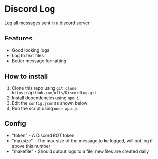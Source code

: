 # Discord Log

Log all messages sent in a discord server

## Features

* Good looking logs
* Log to text files
* Better message formatting

## How to install

1. Clone this repo using ```git clone https://github.com/offs/DiscordLog.git```
2. Install dependencies using ```npm i```
3. Edit the ```config.json``` as shown below
4. Run the script using ```node app.js```

## Config

* "token" - A Discord *BOT* token
* "maxsize" - The max size of the message to be logged, will not log if above this number
* "makefile" - Should output logs to a file, new files are created daily
